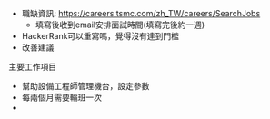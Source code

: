 * 職缺資訊: https://careers.tsmc.com/zh_TW/careers/SearchJobs
	* 填寫後收到email安排面試時間(填寫完後約一週)
* HackerRank可以重寫嗎，覺得沒有達到門檻
* 改善建議


主要工作項目
* 幫助設備工程師管理機台，設定參數
* 每兩個月需要輪班一次
* 